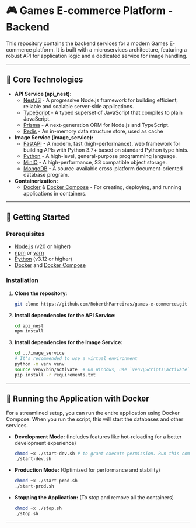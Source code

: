 # 🎮 Games E-commerce Platform - Backend

This repository contains the backend services for a modern Games E-commerce platform. It is built with a microservices architecture, featuring a robust API for application logic and a dedicated service for image handling.

---

## 🚀 Core Technologies

* **API Service (api_nest):**
    * [NestJS](https://nestjs.com/) - A progressive Node.js framework for building efficient, reliable and scalable server-side applications.
    * [TypeScript](https://www.typescriptlang.org/) - A typed superset of JavaScript that compiles to plain JavaScript.
    * [Prisma](https://www.prisma.io/) - A next-generation ORM for Node.js and TypeScript.
    * [Redis](https://redis.io/) - An in-memory data structure store, used as cache
* **Image Service (image_service):**
    * [FastAPI](https://fastapi.tiangolo.com/) - A modern, fast (high-performance), web framework for building APIs with Python 3.7+ based on standard Python type hints.
    * [Python](https://www.python.org/) - A high-level, general-purpose programming language.
    * [MinIO](https://min.io/) - A high-performance, S3 compatible object storage.
    * [MongoDB](https://www.mongodb.com/) - A source-available cross-platform document-oriented database program.
* **Containerization:**
    * [Docker](https://www.docker.com/) & [Docker Compose](https://docs.docker.com/compose/) - For creating, deploying, and running applications in containers.

---

## 🔧 Getting Started

### Prerequisites

* [Node.js](https://nodejs.org/en/) (v20 or higher)
* [npm](https://www.npmjs.com/) or [yarn](https://yarnpkg.com/)
* [Python](https://www.python.org/downloads/) (v3.12 or higher)
* [Docker](https://www.docker.com/products/docker-desktop/) and [Docker Compose](https://docs.docker.com/compose/install/)

### Installation

1.  **Clone the repository:**
    ```bash
    git clone https://github.com/RoberthParreiras/games-e-commerce.git
    ```
2.  **Install dependencies for the API Service:**
    ```bash
    cd api_nest
    npm install
    ```
3.  **Install dependencies for the Image Service:**
    ```bash
    cd ../image_service
    # It's recommended to use a virtual environment
    python -m venv venv
    source venv/bin/activate  # On Windows, use `venv\Scripts\activate`
    pip install -r requirements.txt
    ```

---

## 🐳 Running the Application with Docker

For a streamlined setup, you can run the entire application using Docker Compose. When you run the script, this will start the databases and other services.

* **Development Mode:**
    (Includes features like hot-reloading for a better development experience)
    ```bash
    chmod +x ./start-dev.sh # to grant execute permission. Run this command only once
    ./start-dev.sh
    ```
* **Production Mode:**
    (Optimized for performance and stability)
    ```bash
    chmod +x ./start-prod.sh
    ./start-prod.sh
    ```
*   **Stopping the Application:**
    (To stop and remove all the containers)
    ```bash
    chmod +x ./stop.sh
    ./stop.sh
    ```

---
